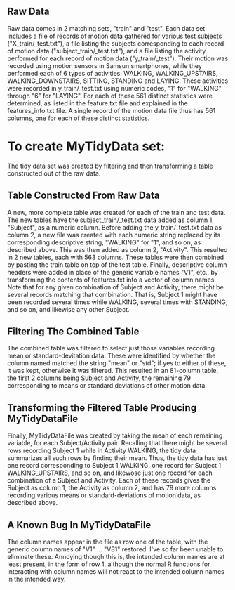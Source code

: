 Raw Data
--------
Raw data comes in 2 matching sets, "train" and "test".  Each data set
includes a file of records of motion data gathered for various test
subjects ("X_train/_test.txt"), a file listing the subjects
corresponding to each record of motion data
("subject_train/_test.txt"), and a file listing the activity performed
for each record of motion data ("y_train/_test").  Their motion was
recorded using motion sensors in Samsun smartphones, while they
performed each of 6 types of activities:  WALKING, WALKING_UPSTAIRS,
WALKING_DOWNSTAIRS, SITTING, STANDING and LAYING.  These activities
were recorded in y_train/_test.txt using numeric codes, "1" for
"WALKING" through "6" for "LAYING".  For each of these 561 distinct
statistics were determined, as listed in the feature.txt file and
explained in the features_info.txt file.  A single record of the
motion data file thus has 561 columns, one for each of these distinct
statistics.

To create MyTidyData set:
========================
The tidy data set was created by filtering and then transforming a
table constructed out of the raw data.

Table Constructed From Raw Data
-------------------------------
A new, more complete table was created for each of the train and test
data.  The new tables have the subject_train/_test.txt data added as
column 1, "Subject", as a numeric column.  Before adding the
y_train/_test.txt data as column 2, a new file was created with each
numeric string replaced by its corresponding descriptive string,
"WALKING" for "1", and so on, as described above.  This was then added
as column 2, "Activity".  This resulted in 2 new tables, each with 563
columns.  These tables were then combined by pasting the train table
on top of the test table.  Finally, descriptive column headers were
added in place of the generic variable names "V1", etc., by
transforming the contents of features.txt into a vector of column
names.
     Note that for any given combination of Subject and Activity,
there might be several records matching that combination.  That is,
Subject 1 might have been recorded several times while WALKING,
several times with STANDING, and so on, and likewise any other
Subject.

Filtering The Combined Table
----------------------------
The combined table was filtered to select just those variables
recording mean or standard-devitation data.  These were identified by
whether the column named matched the string "mean" or "std"; if yes to
either of these, it was kept, otherwise it was filtered.  This
resulted in an 81-column table, the first 2 columns being Subject and
Activity, the remaining 79 corresponding to means or standard
deviations of other motion data.

Transforming the Filtered Table Producing MyTidyDataFile
--------------------------------------------------------
Finally, MyTidyDataFile was created by taking the mean of each
remaining variable, for each Subject/Activity pair.  Recalling that
there might be several rows recording Subject 1 while in Activity
WALKING, the tidy data summarizes all such rows by finding their
mean.  Thus, the tidy data has just one record corresponding to
Subject 1 WALKING, one record for Subject 1 WALKING_UPSTAIRS, and so
on, and likewose just one record for each combination of a Subject and
Activity.  Each of these records gives the Subject as column 1, the
Activity as column 2, and has 79 more columns recording various means
or standard-deviations of motion data, as described above.

A Known Bug In MyTidyDataFile
-----------------------------
The column names appear in the file as row one of the table, with the
generic column names of "V1" ... "V81" restored.  I've so far been
unable to eliminate these.  Annoying though this is, the intended
column names are at least present, in the form of row 1, although the
normal R functions for interacting with column names will not react to
the intended column names in the intended way.
